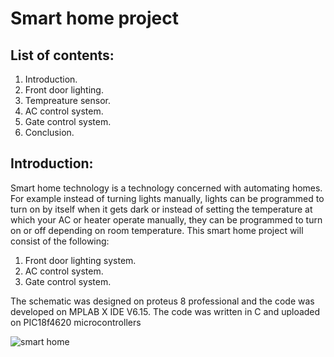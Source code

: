 # Smart home project
## List of contents:
1. Introduction.
2. Front door lighting.
3. Tempreature sensor.
4. AC control system.
5. Gate control system.
6. Conclusion.
## Introduction:
Smart home technology is a technology concerned with automating homes. For example instead of turning lights manually, lights can be programmed to turn on by itself  when it gets dark or instead of 
setting the temperature at which your AC or heater operate manually, they can be programmed to turn on or off depending on room temperature.
This smart home project will consist of the following:
1. Front door lighting system.
2. AC control system.
3. Gate control system.
   
The schematic was designed on proteus 8 professional and the code was developed on MPLAB X IDE V6.15. The code was written in C and uploaded on PIC18f4620 microcontrollers

![smart home](https://github.com/omarabdallah23/smart_home/assets/143711494/0b5ac3b2-dbf6-4fdb-aebb-889df962bdb4)
